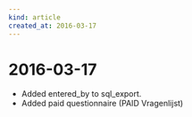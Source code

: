 ```yaml
---
kind: article
created_at: 2016-03-17
---
```


# 2016-03-17

* Added entered_by to sql_export.
* Added paid questionnaire (PAID Vragenlijst)

